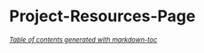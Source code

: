 # Project-Resources-Page




<small><i><a href='https://nmap.org/book/firewall-subversion.html'>Table of contents generated with markdown-toc</a></i></small>

